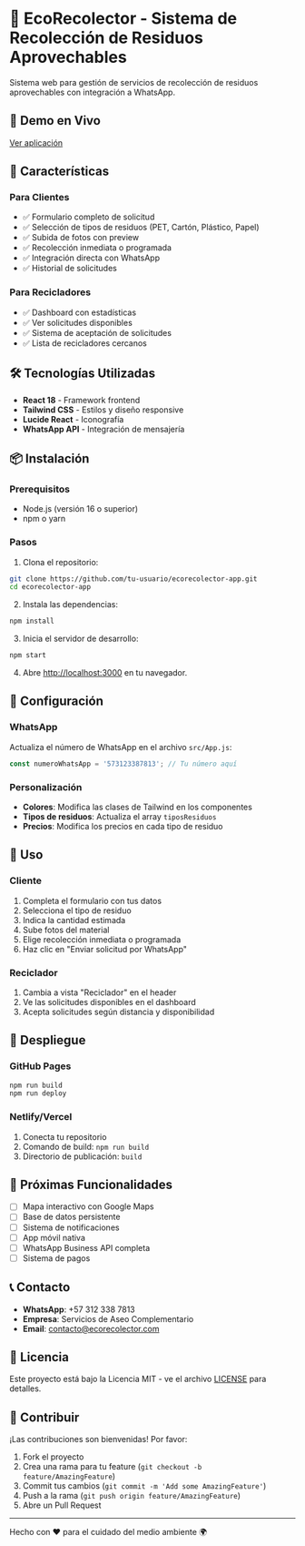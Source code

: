 # 🌱 EcoRecolector - Sistema de Recolección de Residuos Aprovechables

Sistema web para gestión de servicios de recolección de residuos aprovechables con integración a WhatsApp.

## 📱 Demo en Vivo
[Ver aplicación](https://tu-usuario.github.io/ecorecolector-app)

## 🚀 Características

### Para Clientes
- ✅ Formulario completo de solicitud
- ✅ Selección de tipos de residuos (PET, Cartón, Plástico, Papel)
- ✅ Subida de fotos con preview
- ✅ Recolección inmediata o programada
- ✅ Integración directa con WhatsApp
- ✅ Historial de solicitudes

### Para Recicladores
- ✅ Dashboard con estadísticas
- ✅ Ver solicitudes disponibles
- ✅ Sistema de aceptación de solicitudes
- ✅ Lista de recicladores cercanos

## 🛠️ Tecnologías Utilizadas
- **React 18** - Framework frontend
- **Tailwind CSS** - Estilos y diseño responsive
- **Lucide React** - Iconografía
- **WhatsApp API** - Integración de mensajería

## 📦 Instalación

### Prerequisitos
- Node.js (versión 16 o superior)
- npm o yarn

### Pasos
1. Clona el repositorio:
```bash
git clone https://github.com/tu-usuario/ecorecolector-app.git
cd ecorecolector-app
```

2. Instala las dependencias:
```bash
npm install
```

3. Inicia el servidor de desarrollo:
```bash
npm start
```

4. Abre [http://localhost:3000](http://localhost:3000) en tu navegador.

## 🔧 Configuración

### WhatsApp
Actualiza el número de WhatsApp en el archivo `src/App.js`:
```javascript
const numeroWhatsApp = '573123387813'; // Tu número aquí
```

### Personalización
- **Colores**: Modifica las clases de Tailwind en los componentes
- **Tipos de residuos**: Actualiza el array `tiposResiduos` 
- **Precios**: Modifica los precios en cada tipo de residuo

## 📱 Uso

### Cliente
1. Completa el formulario con tus datos
2. Selecciona el tipo de residuo
3. Indica la cantidad estimada
4. Sube fotos del material
5. Elige recolección inmediata o programada
6. Haz clic en "Enviar solicitud por WhatsApp"

### Reciclador
1. Cambia a vista "Reciclador" en el header
2. Ve las solicitudes disponibles en el dashboard
3. Acepta solicitudes según distancia y disponibilidad

## 🚢 Despliegue

### GitHub Pages
```bash
npm run build
npm run deploy
```

### Netlify/Vercel
1. Conecta tu repositorio
2. Comando de build: `npm run build`
3. Directorio de publicación: `build`

## 🔮 Próximas Funcionalidades
- [ ] Mapa interactivo con Google Maps
- [ ] Base de datos persistente
- [ ] Sistema de notificaciones
- [ ] App móvil nativa
- [ ] WhatsApp Business API completa
- [ ] Sistema de pagos

## 📞 Contacto
- **WhatsApp**: +57 312 338 7813
- **Empresa**: Servicios de Aseo Complementario
- **Email**: contacto@ecorecolector.com

## 📄 Licencia
Este proyecto está bajo la Licencia MIT - ve el archivo [LICENSE](LICENSE) para detalles.

## 🤝 Contribuir
¡Las contribuciones son bienvenidas! Por favor:

1. Fork el proyecto
2. Crea una rama para tu feature (`git checkout -b feature/AmazingFeature`)
3. Commit tus cambios (`git commit -m 'Add some AmazingFeature'`)
4. Push a la rama (`git push origin feature/AmazingFeature`)
5. Abre un Pull Request

---
Hecho con ❤️ para el cuidado del medio ambiente 🌍

